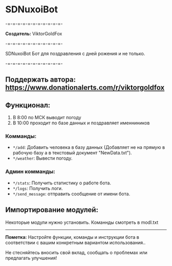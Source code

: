 # SDNuxoiBot

-=-=-=-=-=-=-=-=-=-=-=-

**Создатель:** ViktorGoldFox

-=-=-=-=-=-=-=-=-=-=-=-

SDNuxoiBot Бот для поздравления с дней рожения и не только.

-=-=-=-=-=-=-=-=-=-=-=-

## Поддержать автора: https://www.donationalerts.com/r/viktorgoldfox

## Функционал:

1. В 8:00 по МСК выводит погоду
2. В 10:00 проходит по базе данных и поздравляет именниников

### Комманды:

- `*/add`: Добавить человека в базу данных (Добавляет не на прямую в рабочую базу а в текстовый документ "NewData.txt").
- `*/weather`: Вывести погоду.

### Админ комманды:

- `*/stats`: Получить статистику о работе бота.
- `*/logs`: Получить логи.
- `*/send_message`: отправить сообщение от имени бота.

## Импортирование модулей:

Некоторые модули нужно установить. Команнды смотреть в modl.txt

---

**Пометка:** Настройте функции, команды и инструкции бота в соответствии с вашим конкретным вариантом использования..

Не стесняйтесь вносить свой вклад, сообщать о проблемах или предлагать улучшения!
